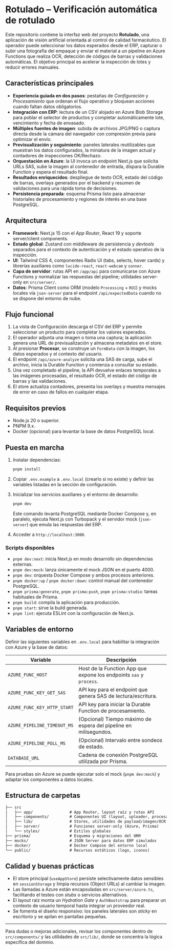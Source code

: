 # Rotulado – Verificación automática de rotulado

Este repositorio contiene la interfaz web del proyecto **Rotulado**, una aplicación de visión artificial orientada al control de calidad farmacéutico. El operador puede seleccionar los datos esperados desde el ERP, capturar o subir una fotografía del empaque y enviar el material a un pipeline en Azure Functions que realiza OCR, detección de códigos de barras y validaciones automáticas. El objetivo principal es acelerar la inspección de lotes y reducir errores manuales.

## Características principales

- **Experiencia guiada en dos pasos**: pestañas de _Configuración_ y _Procesamiento_ que ordenan el flujo operativo y bloquean acciones cuando faltan datos obligatorios.
- **Integración con ERP**: lectura de un CSV alojado en Azure Blob Storage para poblar el selector de productos y completar automáticamente lote, vencimiento y fecha de envasado.
- **Múltiples fuentes de imagen**: subida de archivos JPG/PNG o captura directa desde la cámara del navegador con compresión previa para optimizar el envío.
- **Previsualización y seguimiento**: paneles laterales reutilizables que muestran los datos configurados, la miniatura de la imagen actual y contadores de inspecciones OK/Rechazo.
- **Orquestación en Azure**: la UI invoca un endpoint Next.js que solicita URLs SAS, sube la imagen al contenedor de entrada, dispara la Durable Function y espera el resultado final.
- **Resultados enriquecidos**: despliegue de texto OCR, estado del código de barras, overlays generados por el backend y resumen de validaciones para una rápida toma de decisiones.
- **Persistencia preparada**: esquema Prisma listo para almacenar historiales de procesamiento y regiones de interés en una base PostgreSQL.

## Arquitectura

- **Framework**: Next.js 15 con el _App Router_, React 19 y soporte server/client components.
- **Estado global**: Zustand con middleware de persistencia y _devtools_ separados para el contexto de autenticación y el estado operativo de la inspección.
- **UI**: Tailwind CSS 4, componentes Radix UI (tabs, selects, hover cards) y librerías auxiliares como `lucide-react`, `react-webcam` y `sonner`.
- **Capa de servidor**: rutas API en `/app/api` para comunicarse con Azure Functions y normalizar las respuestas del pipeline; utilidades server-only en `src/server/`.
- **Datos**: Prisma Client como ORM (modelo `Processing` + `ROI`) y mocks locales vía `json-server` para el endpoint `/api/expectedData` cuando no se dispone del entorno de nube.

## Flujo funcional

1. La vista de Configuración descarga el CSV del ERP y permite seleccionar un producto para completar los valores esperados.
2. El operador adjunta una imagen o toma una captura; la aplicación genera una URL de previsualización y almacena metadatos en el store.
3. Al presionar **Procesar**, se construye un `FormData` con la imagen, los datos esperados y el contexto del usuario.
4. El endpoint `/api/azure-analyze` solicita una SAS de carga, sube el archivo, inicia la Durable Function y comienza a consultar su estado.
5. Una vez completado el pipeline, la API devuelve enlaces temporales a las imágenes procesadas, el resultado OCR, el estado del código de barras y las validaciones.
6. El store actualiza contadores, presenta los overlays y muestra mensajes de error en caso de fallos en cualquier etapa.

## Requisitos previos

- Node.js 20 o superior.
- PNPM 9.x.
- Docker (opcional) para levantar la base de datos PostgreSQL local.

## Puesta en marcha

1. Instalar dependencias:

   ```bash
   pnpm install
   ````

2. Copiar `.env.example` a `.env.local` (crearlo si no existe) y definir las variables listadas en la sección de configuración.

3. Inicializar los servicios auxiliares y el entorno de desarrollo:

   ```bash
   pnpm dev
   ```

   Este comando levanta PostgreSQL mediante Docker Compose y, en paralelo, ejecuta Next.js con Turbopack y el servidor mock (`json-server`) que emula las respuestas del ERP.

4. Acceder a `http://localhost:3000`.

### Scripts disponibles

- `pnpm dev:next`: inicia Next.js en modo desarrollo sin dependencias externas.
- `pnpm dev:mock`: lanza únicamente el mock JSON en el puerto 4000.
- `pnpm dev`: orquesta Docker Compose y ambos procesos anteriores.
- `pnpm docker:up` / `pnpm docker:down`: control manual del contenedor PostgreSQL.
- `pnpm prisma:generate`, `pnpm prisma:push`, `pnpm prisma:studio`: tareas habituales de Prisma.
- `pnpm build`: compila la aplicación para producción.
- `pnpm start`: sirve la build generada.
- `pnpm lint`: ejecuta ESLint con la configuración de Next.js.

## Variables de entorno

Definir las siguientes variables en `.env.local` para habilitar la integración con Azure y la base de datos:

| Variable                    | Descripción                                                         |
| --------------------------- | ------------------------------------------------------------------- |
| `AZURE_FUNC_HOST`           | Host de la Function App que expone los endpoints `sas` y `process`. |
| `AZURE_FUNC_KEY_GET_SAS`    | API key para el endpoint que genera SAS de lectura/escritura.       |
| `AZURE_FUNC_KEY_HTTP_START` | API key para iniciar la Durable Function de procesamiento.          |
| `AZURE_PIPELINE_TIMEOUT_MS` | (Opcional) Tiempo máximo de espera del pipeline en milisegundos.    |
| `AZURE_PIPELINE_POLL_MS`    | (Opcional) Intervalo entre sondeos de estado.                       |
| `DATABASE_URL`              | Cadena de conexión PostgreSQL utilizada por Prisma.                 |

Para pruebas sin Azure se puede ejecutar solo el mock (`pnpm dev:mock`) y adaptar los componentes a datos locales.

## Estructura de carpetas

```txt
├── src
│   ├── app/                # App Router, layout raíz y rutas API
│   ├── components/         # Componentes UI (layout, uploader, procesamiento)
│   ├── lib/                # Stores, utilidades de payload/imagen/OCR
│   ├── server/             # Funciones server-only (Azure, Prisma)
│   └── styles/             # Estilos globales
├── prisma/                 # Esquema y migraciones del ORM
├── mocks/                  # JSON Server para datos ERP simulados
├── docker/                 # Docker Compose del entorno local
└── public/                 # Recursos estáticos (logo, iconos)
```

## Calidad y buenas prácticas

- El store principal (`useAppStore`) persiste selectivamente datos sensibles en `sessionStorage` y limpia recursos (Object URLs) al cambiar la imagen.
- Las llamadas a Azure están encapsuladas en `src/server/azure.ts`, facilitando el testeo con _stubs_ o servicios alternativos.
- El layout raíz monta un _Hydration Gate_ y `AuthBootstrap` para preparar un contexto de usuario temporal hasta integrar un proveedor real.
- Se fomenta el diseño responsivo: los paneles laterales son _sticky_ en escritorio y se apilan en pantallas pequeñas.

---

Para dudas o mejoras adicionales, revisar los componentes dentro de `src/components/` y las utilidades de `src/lib/`, donde se concentra la lógica específica del dominio.
